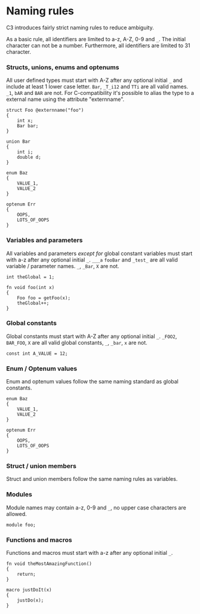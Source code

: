 # Naming rules

C3 introduces fairly strict naming rules to reduce ambiguity. 

As a basic rule, all identifiers are limited to a-z, A-Z, 0-9 and `_`. The initial character can not be a number. Furthermore, all identifiers are limited to 31 character.

### Structs, unions, enums and optenums

All user defined types must start with A-Z after any optional initial `_` and include at least 1 lower case letter. `Bar`, `_T_i12` and `TTi` are all valid names. `_1`, `bAR` and `BAR` are not. For C-compatibility it's possible to alias the type to a external name using the attribute "externname".

```
struct Foo @externname("foo")
{
    int x;
    Bar bar;
}

union Bar 
{
    int i;
    double d;
}

enum Baz 
{
    VALUE_1,
    VALUE_2
}

optenum Err 
{
    OOPS,
    LOTS_OF_OOPS
}
```

### Variables and parameters

All variables and parameters *except for* global constant variables must start with a-z after any optional initial `_`. `___a` `fooBar` and `_test_` are all valid variable / parameter names. `_`, `_Bar`, `X` are not.

```
int theGlobal = 1;

fn void foo(int x)
{
    Foo foo = getFoo(x);    
    theGlobal++;
}
```

### Global constants

Global constants must start with A-Z after any optional initial `_`. `_FOO2`, `BAR_FOO`, `X` are all valid global constants, `_`, `_bar`, `x` are not. 

```
const int A_VALUE = 12;
```

### Enum / Optenum values

Enum and optenum values follow the same naming standard as global constants.

```
enum Baz 
{
    VALUE_1,
    VALUE_2
}

optenum Err 
{
    OOPS,
    LOTS_OF_OOPS
}
```

### Struct / union members

Struct and union members follow the same naming rules as variables.

### Modules

Module names may contain a-z, 0-9 and `_`, no upper case characters are allowed.

```
module foo;
```

### Functions and macros

Functions and macros must start with a-z after any optional initial `_`.

```
fn void theMostAmazingFunction() 
{ 
    return;
}

macro justDoIt(x) 
{
    justDo(x);
}
```